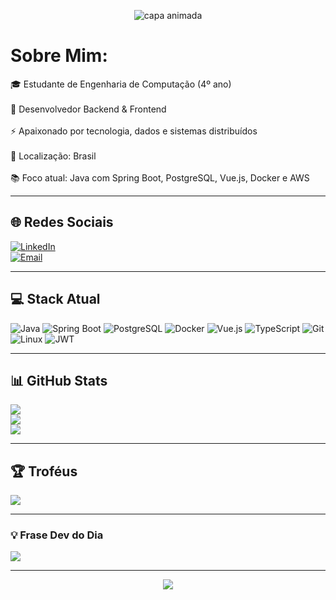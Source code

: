 <p align="center">
  <img src="https://capsule-render.vercel.app/api?type=waving&color=0:1a1a1a,100:00c896&height=200&section=header&text=Mateus%20Mantovi%20Costa&fontSize=40&fontColor=ffffff&animation=fadeIn" alt="capa animada"/>
</p>

# Sobre Mim:
🎓 Estudante de Engenharia de Computação (4º ano)<br>  
💼 Desenvolvedor Backend & Frontend<br>  
⚡ Apaixonado por tecnologia, dados e sistemas distribuídos<br>  
📍 Localização: Brasil<br>  
📚 Foco atual: Java com Spring Boot, PostgreSQL, Vue.js, Docker e AWS

---

## 🌐 Redes Sociais
[![LinkedIn](https://img.shields.io/badge/LinkedIn-%230077B5.svg?style=for-the-badge&logo=linkedin&logoColor=white)](https://www.linkedin.com/in/mateusmantovi/)  
[![Email](https://img.shields.io/badge/Email-D14836?style=for-the-badge&logo=gmail&logoColor=white)](mailto:mateusmantovi@gmail.com)

---

## 💻 Stack Atual
![Java](https://img.shields.io/badge/Java-%23ED8B00.svg?style=for-the-badge&logo=openjdk&logoColor=white)
![Spring Boot](https://img.shields.io/badge/SpringBoot-6DB33F.svg?style=for-the-badge&logo=springboot&logoColor=white)
![PostgreSQL](https://img.shields.io/badge/PostgreSQL-%23316192.svg?style=for-the-badge&logo=postgresql&logoColor=white)
![Docker](https://img.shields.io/badge/Docker-%230db7ed.svg?style=for-the-badge&logo=docker&logoColor=white)
![Vue.js](https://img.shields.io/badge/Vue.js-35495E?style=for-the-badge&logo=vue.js&logoColor=4FC08D)
![TypeScript](https://img.shields.io/badge/TypeScript-%23007ACC.svg?style=for-the-badge&logo=typescript&logoColor=white)
![Git](https://img.shields.io/badge/Git-%23F05033.svg?style=for-the-badge&logo=git&logoColor=white)
![Linux](https://img.shields.io/badge/Linux-%23FCC624.svg?style=for-the-badge&logo=linux&logoColor=black)
![JWT](https://img.shields.io/badge/JWT-black?style=for-the-badge&logo=JSON%20web%20tokens)

---

## 📊 GitHub Stats
![](https://github-readme-stats.vercel.app/api?username=MateusMantovi&theme=aura&hide_border=false&include_all_commits=true&count_private=true)<br/>
![](https://github-readme-streak-stats.herokuapp.com/?user=MateusMantovi&theme=aura&hide_border=false)<br/>
![](https://github-readme-stats.vercel.app/api/top-langs/?username=MateusMantovi&theme=aura&hide_border=false&layout=compact)

---

## 🏆 Troféus
![](https://github-profile-trophy.vercel.app/?username=MateusMantovi&theme=radical&no-frame=false&no-bg=true&margin-w=4)

---

### 💡 Frase Dev do Dia
![](https://quotes-github-readme.vercel.app/api?type=horizontal&theme=radical)

---

<p align="center">
  <img src="https://komarev.com/ghpvc/?username=MateusMantovi&label=Visualiza%C3%A7%C3%B5es&color=0e75b6&style=flat" />
</p>

<!--
  🔧 Este README foi gerado e estilizado por Mateus Mantovi usando GPRM + Shields.io
-->
